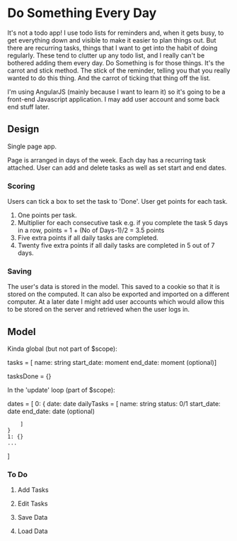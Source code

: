 # Do Something Every Day

It's not a todo app! I use todo lists for reminders and, when it gets busy, to get everything down and visible to make it easier to plan things out. But there are recurring tasks, things that I want to get into the habit of doing regularly. These tend to clutter up any todo list, and I really can't be bothered adding them every day. Do Something is for those things. It's the carrot and stick method. The stick of the reminder, telling you that you really wanted to do this thing. And the carrot of ticking that thing off the list.

I'm using AngularJS (mainly because I want to learn it) so it's going to be a front-end Javascript application. I may add user account and some back end stuff later.

## Design

Single page app.

Page is arranged in days of the week. Each day has a recurring task attached. User can add and delete tasks as well as set start and end dates.

### Scoring

Users can tick a box to set the task to 'Done'. User get points for each task.

1. One points per task.
2. Multiplier for each consecutive task e.g. if you complete the task 5 days in a row, points = 1 + (No of Days-1)/2 = 3.5 points
3. Five extra points if all daily tasks are completed.
4. Twenty five extra points if all daily tasks are completed in 5 out of 7 days.

### Saving

The user's data is stored in the model. This saved to a cookie so that it is stored on the computed. It can also be exported and imported on a different computer. At a later date I might add user accounts which would allow this to be stored on the server and retrieved when the user logs in.


## Model

Kinda global (but not part of $scope):

tasks = [
    name:       string
    start_date: moment
    end_date:   moment (optional)]

tasksDone = {}

In the 'update' loop (part of $scope):

dates = [
    0: {
        date: date
        dailyTasks = [
            name: string
            status: 0/1
            start_date: date
            end_date: date (optional)

        ]
    }
    1: {}
    ...
]


### To Do

1. Add Tasks

2. Edit Tasks
3. Save Data
4. Load Data





